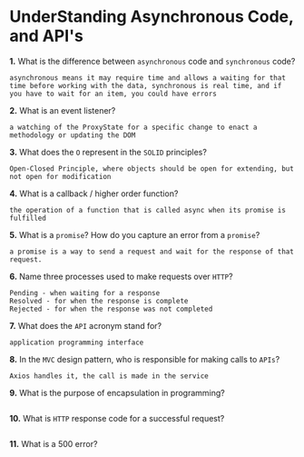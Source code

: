# UnderStanding Asynchronous Code, and API's

**1.** What is the difference between `asynchronous` code and `synchronous` code?
<!-- enter you answer in the space below -->
```
asynchronous means it may require time and allows a waiting for that time before working with the data, synchronous is real time, and if you have to wait for an item, you could have errors 
```
**2.** What is an event listener?
<!-- enter you answer in the space below -->
```
a watching of the ProxyState for a specific change to enact a methodology or updating the DOM
```
**3.** What does the `O` represent in the `SOLID` principles?
<!-- enter you answer in the space below -->
```
Open-Closed Principle, where objects should be open for extending, but not open for modification
```
**4.** What is a callback / higher order function?
<!-- enter you answer in the space below -->
```
the operation of a function that is called async when its promise is fulfilled
```
**5.** What is a `promise`? How do you capture an error from a `promise`?
<!-- enter you answer in the space below -->
```
a promise is a way to send a request and wait for the response of that request.
```
**6.** Name three processes used to make requests over `HTTP`?
<!-- enter you answer in the space below -->
```
Pending - when waiting for a response
Resolved - for when the response is complete
Rejected - for when the response was not completed
```
**7.** What does the `API` acronym stand for?
<!-- enter you answer in the space below -->
```
application programming interface
```
**8.** In the `MVC` design pattern, who is responsible for making calls to `APIs`?
<!-- enter you answer in the space below -->
```
Axios handles it, the call is made in the service
```
**9.** What is the purpose of encapsulation in programming?
<!-- enter you answer in the space below -->
```

```
**10.** What is `HTTP` response code for a successful request?
<!-- enter you answer in the space below -->
```

```
**11.** What is a 500 error?
<!-- enter you answer in the space below -->
```

```